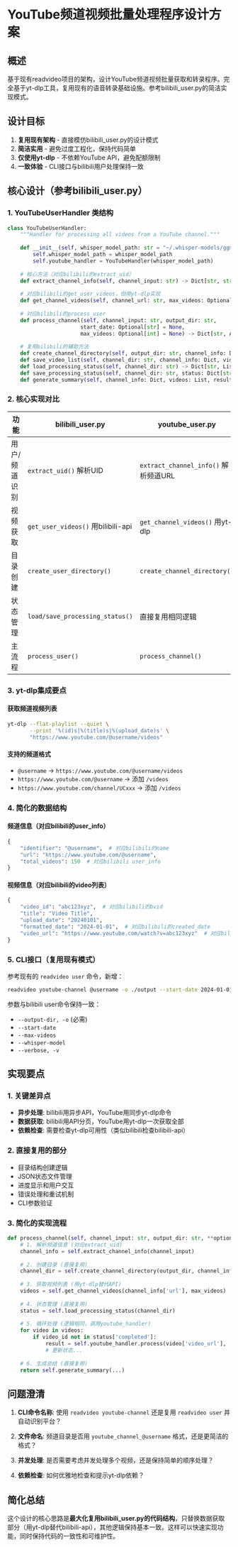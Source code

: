 # YouTube频道视频批量处理程序设计方案

## 概述

基于现有readvideo项目的架构，设计YouTube频道视频批量获取和转录程序。完全基于yt-dlp工具，复用现有的语音转录基础设施。参考bilibili_user.py的简洁实现模式。

## 设计目标

1. **复用现有架构** - 直接模仿bilibili_user.py的设计模式
2. **简洁实用** - 避免过度工程化，保持代码简单
3. **仅使用yt-dlp** - 不依赖YouTube API，避免配额限制
4. **一致体验** - CLI接口与bilibili用户处理保持一致

## 核心设计（参考bilibili_user.py）

### 1. YouTubeUserHandler 类结构

```python
class YouTubeUserHandler:
    """Handler for processing all videos from a YouTube channel."""
    
    def __init__(self, whisper_model_path: str = "~/.whisper-models/ggml-large-v3.bin"):
        self.whisper_model_path = whisper_model_path
        self.youtube_handler = YouTubeHandler(whisper_model_path)
    
    # 核心方法（对应bilibili的extract_uid）
    def extract_channel_info(self, channel_input: str) -> Dict[str, str]
    
    # 对应bilibili的get_user_videos，但用yt-dlp实现
    def get_channel_videos(self, channel_url: str, max_videos: Optional[int] = None) -> List[Dict[str, Any]]
    
    # 对应bilibili的process_user
    def process_channel(self, channel_input: str, output_dir: str,
                       start_date: Optional[str] = None, 
                       max_videos: Optional[int] = None) -> Dict[str, Any]
    
    # 复用bilibili的辅助方法
    def create_channel_directory(self, output_dir: str, channel_info: Dict[str, str]) -> str
    def save_video_list(self, channel_dir: str, channel_info: Dict, videos: List[Dict])
    def load_processing_status(self, channel_dir: str) -> Dict[str, List[str]]
    def save_processing_status(self, channel_dir: str, status: Dict[str, List[str]])
    def generate_summary(self, channel_info: Dict, videos: List, results: List, channel_dir: str) -> Dict
```

### 2. 核心实现对比

| 功能 | bilibili_user.py | youtube_user.py |
|-----|-----------------|-----------------|
| 用户/频道识别 | `extract_uid()` 解析UID | `extract_channel_info()` 解析频道URL |
| 视频获取 | `get_user_videos()` 用bilibili-api | `get_channel_videos()` 用yt-dlp |
| 目录创建 | `create_user_directory()` | `create_channel_directory()` |
| 状态管理 | `load/save_processing_status()` | 直接复用相同逻辑 |
| 主流程 | `process_user()` | `process_channel()` |

### 3. yt-dlp集成要点

#### 获取频道视频列表
```bash
yt-dlp --flat-playlist --quiet \
       --print '%(id)s|%(title)s|%(upload_date)s' \
       "https://www.youtube.com/@username/videos"
```

#### 支持的频道格式
- `@username` → `https://www.youtube.com/@username/videos`
- `https://www.youtube.com/@username` → 添加 `/videos`
- `https://www.youtube.com/channel/UCxxx` → 添加 `/videos`

### 4. 简化的数据结构

#### 频道信息（对应bilibili的user_info）
```python
{
    "identifier": "@username",  # 对应bilibili的name
    "url": "https://www.youtube.com/@username",
    "total_videos": 150  # 对应bilibili user_info
}
```

#### 视频信息（对应bilibili的video列表）
```python
{
    "video_id": "abc123xyz",  # 对应bilibili的bvid
    "title": "Video Title",
    "upload_date": "20240101",
    "formatted_date": "2024-01-01",  # 对应bilibili的created_date
    "video_url": "https://www.youtube.com/watch?v=abc123xyz"  # 对应bilibili的video_url
}
```

### 5. CLI接口（复用现有模式）

参考现有的 `readvideo user` 命令，新增：

```bash
readvideo youtube-channel @username -o ./output --start-date 2024-01-01 --max-videos 50
```

参数与bilibili user命令保持一致：
- `--output-dir, -o` (必需)
- `--start-date` 
- `--max-videos`
- `--whisper-model`
- `--verbose, -v`

## 实现要点

### 1. 关键差异点
- **异步处理**: bilibili用异步API，YouTube用同步yt-dlp命令
- **数据获取**: bilibili用API分页，YouTube用yt-dlp一次获取全部
- **依赖检查**: 需要检查yt-dlp可用性（类似bilibili检查bilibili-api）

### 2. 直接复用的部分
- 目录结构创建逻辑
- JSON状态文件管理
- 进度显示和用户交互
- 错误处理和重试机制
- CLI参数验证

### 3. 简化的实现流程

```python
def process_channel(self, channel_input: str, output_dir: str, **options):
    # 1. 解析频道信息 (对应extract_uid)
    channel_info = self.extract_channel_info(channel_input)
    
    # 2. 创建目录 (直接复用)
    channel_dir = self.create_channel_directory(output_dir, channel_info)
    
    # 3. 获取视频列表 (用yt-dlp替代API)
    videos = self.get_channel_videos(channel_info['url'], max_videos)
    
    # 4. 状态管理 (直接复用)
    status = self.load_processing_status(channel_dir)
    
    # 5. 循环处理 (逻辑相同，调用youtube_handler)
    for video in videos:
        if video_id not in status['completed']:
            result = self.youtube_handler.process(video['video_url'], ...)
            # 更新状态...
    
    # 6. 生成总结 (直接复用)
    return self.generate_summary(...)
```

## 问题澄清

1. **CLI命令名称**: 使用 `readvideo youtube-channel` 还是复用 `readvideo user` 并自动识别平台？

2. **文件命名**: 频道目录是否用 `youtube_channel_@username` 格式，还是更简洁的格式？

3. **并发处理**: 是否需要考虑并发处理多个视频，还是保持简单的顺序处理？

4. **依赖检查**: 如何优雅地检查和提示yt-dlp依赖？

## 简化总结

这个设计的核心思路是**最大化复用bilibili_user.py的代码结构**，只替换数据获取部分（用yt-dlp替代bilibili-api），其他逻辑保持基本一致。这样可以快速实现功能，同时保持代码的一致性和可维护性。